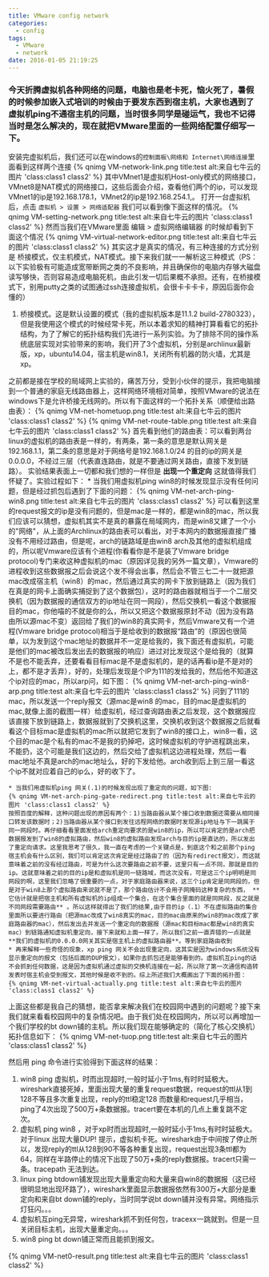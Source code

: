 ```yaml
---
title: VMware config network
categories:
  - config
tags:
  - VMware
  - network
date: 2016-01-05 21:19:25
---
```


### 今天折腾虚拟机各种网络的问题，电脑也是老卡死，恼火死了，暑假的时候参加嵌入式培训的时候由于要发东西到宿主机，大家也遇到了虚拟机ping不通宿主机的问题，当时很多同学是碰运气，我也不记得当时是怎么解决的，现在就把VMware里面的一些网络配置仔细写一下。
<!--more-->
安装完虚拟机后，我们还可以在windows的`控制面板\网络和 Internet\网络连接`里面看到这样两个连接
{% qnimg  VM-network-link.png title:test alt:来自七牛云的图片 'class:class1 class2' %}
其中VMnet1是虚拟机Host-only模式的网络接口，VMnet8是NAT模式的网络接口，这些后面会介绍，查看他们两个的ip，可以发现VMnet1的ip是192.168.178.1，VMnet2的ip是192.168.254.1,。
打开一台虚拟机后，点击 `虚拟机 > 设置 > 网络适配器` 我们可以看到像下面这样的情况。
{% qnimg VM-setting-network.png title:test alt:来自七牛云的图片 'class:class1 class2' %}
然而当我们在VMware里面 编辑 > 虚拟网络编辑器 的时候却看到下面这个情况
{% qnimg VM-virtual-network-editor.png title:test alt:来自七牛云的图片 'class:class1 class2' %}
其实这才是真实的情况，有三种连接的方式分别是 桥接模式，仅主机模式，NAT模式。接下来我们就一一解析这三种模式（PS：以下实验极有可能造成宽带断网之类的不良影响，并且确保你的电脑内存够大磁盘读写够快，否则容易造成电脑死机，由此引发一切后果概不承担。还有，在桥接模式下，别用putty之类的试图通过ssh连接虚拟机，会很卡卡卡卡，原因后面你会懂的）

1. 桥接模式。这是默认设置的模式（我的虚拟机版本是11.1.2 build-2780323），但是我使用这个模式的时候经常卡死，所以本着求知的精神打算看看它的拓扑结构，为了了解它的拓扑结构我们先进行一系列实验。为了排除不同的操作系统底层实现对实验带来的影响，我们开了3个虚拟机，分别是archlinux最新版，xp，ubuntu14.04，宿主机是win8.1，关闭所有机器的防火墙，尤其是xp。

  之前都是接在学校的局域网上实验的，痛苦万分，受到小伙伴的提示，我把电脑接到一个普通的家庭无线路由器上，这样网络环境相对简单，按照VMware的说法在windows下是允许桥接无线网的。所以有下面这样的一个拓扑关系（顺便给出路由表）：
  {% qnimg VM-net-hometuop.png title:test alt:来自七牛云的图片 'class:class1 class2' %}
  {% qnimg VM-net-route-table.png title:test alt:来自七牛云的图片 'class:class1 class2' %}
  首先看到他们的路由表：可以看到两台linux的虚拟机的路由表是一样的，有两条，第一条的意思是默认网关是192.168.1.1，第二条的意思是对于网络号是192.168.1.0/24 的目的ip的网关是0.0.0.0，不经过三层（代表直连路由，就是不要通过网关路由，直接下发到链路）。
  实验结果表面上一切都和我们想的一样但是 **出现一个重定向** 这就值得我们怀疑了。实验过程如下：
    * 当我们用虚拟机ping win8的时候发现显示没有任何问题，但是经过抓包后遇到了下面的问题：
    {% qnimg VM-net-arch-ping-win8.png title:test alt:来自七牛云的图片 'class:class1 class2' %}
    可以看到这里的request报文的ip是没有问题的，但是mac是一样的，都是win8的mac，所以我们应该可以猜想，虚拟机其实不是真的暴露在局域网内，而是win8又建了一个小的"网络"，从上面的Archlinux的路由表可以看出，对于本网内的数据报直接广播没有不用经过路由，但是呢，arch的链路域是由win8 arch及其他的虚拟机组成的，所以呢Vmware应该有个进程(你看看你是不是装了Vmware bridge protocol)专门来收这种虚拟机的mac（原因详见我的另外一篇文章），Vmware的进程收到这些数据报之后会说这个发不得会出事，然后会不管三七二十一就把源mac改成宿主机（win8）的mac，然后通过真实的网卡下放到链路上（因为我们在真是的网卡上面确实捕捉到了这个数据包），这时的路由器就相当于一个二层交换机（因为数据报的通信双方的ip地址在同一网段），然后交换机一看这个数据报目的mac，你他喵的不就是你的么，所以又把这个数据报原封不动（因为没有路由所以源mac不变）返回给了我们的win8的真实网卡，然后Vmware又有一个进程(Vmware bridge protocol)相当于是给收到的数据报“路由”的（原因也很简单，以为发到这个mac地址的数据并不一定是给我的，我下面还有虚拟机，可能是他们的mac被改后发出去的数据报的响应）进过对比发现这个是给我的（就算不是也不能丢弃，还要看看目标mac是不是虚拟机的，是的话再看ip是不是对的上，都不是才丢弃），好的，处理后发现是个IP为111的发给我的，然后他不知道这个ip对应的mac，所以arp问，如下图：
    {% qnimg VM-net-arch-ping-win8-arp.png title:test alt:来自七牛云的图片 'class:class1 class2' %}
    问到了111的mac，所以发送一个reply报文（源mac是win8 的mac，目的mac是虚拟机的mac,就像上面的截图一样）给虚拟机，经过查询路由表之后发现，这个数据报应该直接下放到链路上，数据报就到了交换机这里，交换机收到这个数据报之后就看看这个目标mac是虚拟机的mac所以就把它发到了win8的接口上，win8一看，这个目的mac是个私有的mac不是我的扔掉吧，这时候虚拟机的守护进程跳出来，不能扔，这个可能是我们这边的，然后交给了虚拟机这边进程处理，然后一看mac地址不真是arch的mac地址么，好的下发给他。arch收到后上到三层一看这个ip不就对应着自己的ip么，好的收下了。

    * 当我们用虚拟机ping 网关(.1)的时候发现出现了重定向的问题，如下图:
    {% qnimg VM-net-arch-ping-gate-redirect.png title:test alt:来自七牛云的图片 'class:class1 class2' %}
    按照百度的解释，这种问题出现的原因有两个：1)当路由器从某个接口收到数据还需要从相同接口转发该数据时；2)当路由器从某个接口到发往远程网络的数据时发现源ip地址与下一跳属于同一网段时。再仔细看看里面发给arch重定向要求的是win8的ip，所以可以肯定的是arch把数据报发到了win8的虚拟路由，然后win8的虚拟路由发现arch与目的ip是直达的，所以发出了重定向请求。这里我思考了很久，我一直在考虑的一个关键点是，到底这个和之前那个ping 宿主机会有什么区别，我们可以肯定这次肯定是经过路由了的（因为有redirect报文），而这就意味着之前的没有经过路由，可是为什么这次要路由之前不要，这里只有一点不同，那就是目的ip。这就意味着之前的目的ip是和虚拟机是同一链路域，而这次没有，可是这三个ip明明是同网段的啊，这里我们忽略了很重要的一点，对于家庭路由器来说，这三个ip肯定是同网段的，但是对于win8上那个虚拟路由来说就不是了，那个路由估计不会用子网掩码这种复杂的东西， **它估计就是把宿主机和所有虚拟机的ip组成一个集合，在这个集合里面的就是同网段，反之就是不同网段需要路由** 。所以这样就得出了我们的结果,由于目的ip（.1）不在虚拟路由的集合里面所以要进行路由（把源mac改成了win8真实的mac，目的mac由原来的win8的mac改成了家庭路由器的mac），然后发出去并发送一个重定向的数据报（源mac和目标mac都是win8的真实mac）到链路通知虚拟机重定向，接下来就和上面一样了。所以我们之前一直弄错的一点就是 **我们的虚拟机的0.0.0.0网关其实是宿主机上的虚拟路由器**。等到家庭路由收到
    * 再来解释一些奇怪的现象，xp ping 网关不会出现重定向，这其实是因为windows系统没有显示重定向的报文（包括后面的DUP报文），如果你去抓包还是能够看到的。虚拟机互ping的话不会抓到任何数据，这是因为虚拟机通过虚拟的交换机连接在一起，所以除了第一次通信构造转发表时宿主机会受到报文，其他时候是收不到的。综上所述我们大概画出了下面的拓扑图：
    {% qnimg VM-net-virtual-actually.png title:test alt:来自七牛云的图片 'class:class1 class2' %}


  上面这些都是我自己的猜想，能否拿来解决我们在校园网中遇到的问题呢？接下来我们就来看看校园网中的复杂情况吧。由于我们处在校园网内，所以可以再增加一个我们学校的bt down铺的主机。所以我们现在能够确定的（简化了核心交换机）拓扑信息如下：
  {% qnimg VM-net-tuop.png title:test alt:来自七牛云的图片 'class:class1 class2' %}

  然后用 ping 命令进行实验得到下面这样的结果：
  1. win8 ping 虚拟机，时而出现超时,一般时延小于1ms,有时时延极大。wireshark直接死掉，里面出现大量的重复request数据，request的ttl从1到128不等且多次重复出现，reply的ttl稳定128 而数量和request几乎相当，ping了4次出现了500万+条数据报。tracert要在本机的几点上重复跳不定次。
  2. 虚拟机 ping win8 ，对于xp时而出现超时,一般时延小于1ms,有时时延极大。对于linux 出现大量DUP! 提示，虚拟机卡死。wireshark由于中间按了停止所以，发现reply的ttl从128到90不等各种重复出现，request出现3条ttl都为64，同样在半路停止的情况下出现了50万+条的reply数据报。tracert只需一条。tracepath 无法到达。
  3. linux ping btdown铺发现出现大量重定向和大量来自win8的数据报（这已经很明显地出现环路了），wireshark里面显示数据报依然有300万+大部分是重定向和来自bt down铺的reply，当时同学说bt down铺并没有异常。网络指示灯狂闪。。。
  4. 虚拟机互ping无异常，wireshark抓不到任何包，tracexx一跳就到。但是一旦关闭目标主机，出现大量重定向。。。
  5. win8 ping bt down铺正常而且能抓到报文。

  {% qnimg VM-net0-result.png title:test alt:来自七牛云的图片 'class:class1 class2' %}
